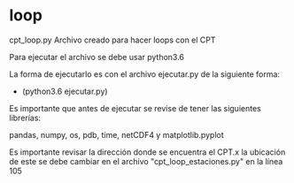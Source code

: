 # loop

cpt_loop.py Archivo creado para hacer loops con el CPT

Para ejecutar el archivo se debe usar python3.6 

La forma de ejecutarlo es con el archivo ejecutar.py de la siguiente forma:

- (python3.6 ejecutar.py)

Es importante que antes de ejecutar se revise de tener las siguientes librerías:

pandas, numpy, os, pdb, time, netCDF4 y matplotlib.pyplot

Es importante revisar la dirección donde se encuentra el CPT.x la ubicación de este se debe cambiar en el archivo "cpt_loop_estaciones.py" en la línea 105
